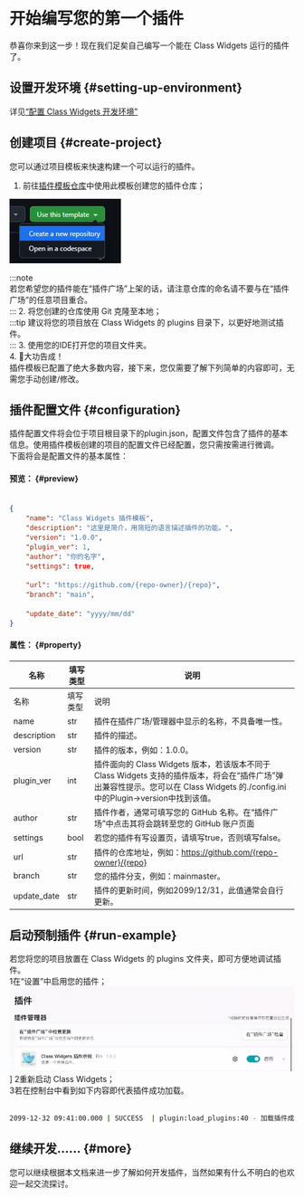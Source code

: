 # 开始编写您的第一个插件

恭喜你来到这一步！现在我们足矣自己编写一个能在 Class Widgets 运行的插件了。  
## 设置开发环境 {#setting-up-environment}

详见[“配置 Class Widgets 开发环境”](../configuration)  
## 创建项目 {#create-project}

您可以通过项目模板来快速构建一个可以运行的插件。  
1. 前往[插件模板仓库](https://github.com/Class-Widgets/cw-plugin-template)中使用此模板创建您的插件仓库；  

![image.png](/dev/plugin-overview-1.png)

:::note  
若您希望您的插件能在“插件广场”上架的话，请注意仓库的命名请不要与在“插件广场”的任意项目重合。  
:::
2. 将您创建的仓库使用 Git 克隆至本地；  
:::tip
建议将您的项目放在 Class Widgets 的 plugins 目录下，以更好地测试插件。  
:::
3. 使用您的IDE打开您的项目文件夹。  
4. 🎉大功告成！  
插件模板已配置了绝大多数内容，接下来，您仅需要了解下列简单的内容即可，无需您手动创建/修改。  
## 插件配置文件 {#configuration}

插件配置文件将会位于项目根目录下的plugin.json，配置文件包含了插件的基本信息。使用插件模板创建的项目的配置文件已经配置，您只需按需进行微调。  
下面将会是配置文件的基本属性：  
#### 预览： {#preview}

```json

{  
    "name": "Class Widgets 插件模板",  
    "description": "这里是简介，用简短的语言描述插件的功能。",  
    "version": "1.0.0",  
    "plugin_ver": 1,  
    "author": "你的名字",  
    "settings": true,  

    "url": "https://github.com/{repo-owner}/{repo}",  
    "branch": "main",  

    "update_date": "yyyy/mm/dd"  
}  

```

#### 属性： {#property}

| 名称 | 填写类型 | 说明 |
| --- | --- | --- |
| 名称 | 填写类型 | 说明 |
| name | str | 插件在插件广场/管理器中显示的名称，不具备唯一性。 |
| description | str | 插件的描述。 |
| version | str | 插件的版本，例如：1.0.0。 |
| plugin_ver | int | 插件面向的 Class Widgets 版本，若该版本不同于 Class Widgets 支持的插件版本，将会在“插件广场”弹出兼容性提示。您可以在 Class Widgets 的./config.ini中的Plugin->version中找到该值。 |
| author | str | 插件作者，通常可填写您的 GitHub 名称。在“插件广场”中点击其将会跳转至您的 GitHub 账户页面 |
| settings | bool | 若您的插件有写设置页，请填写true，否则填写false。 |
| url | str | 插件的仓库地址，例如：https://github.com/{repo-owner}/{repo} |
| branch | str | 您的插件分支，例如：mainmaster。 |
| update_date | str | 插件的更新时间，例如2099/12/31，此值通常会自行更新。 |

## 启动预制插件 {#run-example}

若您将您的项目放置在 Class Widgets 的 plugins 文件夹，即可方便地调试插件。  
1在“设置”中启用您的插件；  
![](/dev/plugin-overview-2.png)]
2重新启动 Class Widgets；  
3若在控制台中看到如下内容即代表插件成功加载。  

```sh

2099-12-32 09:41:00.000 | SUCCESS  | plugin:load_plugins:40 - 加载插件成功：plugins.cw-example-plugin 

```

## 继续开发…… {#more}

您可以继续根据本文档来进一步了解如何开发插件，当然如果有什么不明白的也欢迎一起交流探讨。